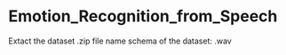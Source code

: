 # Emotion_Recognition_from_Speech
Extact the dataset .zip file
name schema of the dataset: <A><Emotion><Actor no.><record no.>.wav
